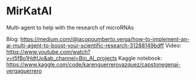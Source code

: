 # MirKatAI
Multi-agent to help with the research of microRNAs


Blog: https://medium.com/@jacopoumberto.verga/how-to-implement-an-ai-multi-agent-to-boost-your-scientific-research-31288149bdff 
Video: https://www.youtube.com/watch?v=t5fBo1HdtUo&ab_channel=Bio_AI_projects 
Kaggle notebook: https://www.kaggle.com/code/karenguerrerovazquez/capstonegenai-vergaguerrero 
 
